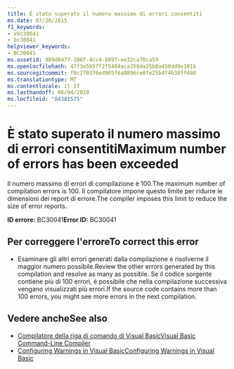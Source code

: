 ```yaml
---
title: È stato superato il numero massimo di errori consentiti
ms.date: 07/20/2015
f1_keywords:
- vbc30041
- bc30041
helpviewer_keywords:
- BC30041
ms.assetid: 989d0477-106f-4cc4-b097-ee32ca70ca59
ms.openlocfilehash: 47f3e5b57f2f5484aca358da25b8a450dd9e101b
ms.sourcegitcommit: f8c270376ed905f6a8896ce0fe25b4f4b38ff498
ms.translationtype: MT
ms.contentlocale: it-IT
ms.lasthandoff: 06/04/2020
ms.locfileid: "84381575"
---
```

# <a name="maximum-number-of-errors-has-been-exceeded"></a><span data-ttu-id="4eb49-102">È stato superato il numero massimo di errori consentiti</span><span class="sxs-lookup"><span data-stu-id="4eb49-102">Maximum number of errors has been exceeded</span></span>
<span data-ttu-id="4eb49-103">Il numero massimo di errori di compilazione è 100.</span><span class="sxs-lookup"><span data-stu-id="4eb49-103">The maximum number of compilation errors is 100.</span></span> <span data-ttu-id="4eb49-104">Il compilatore impone questo limite per ridurre le dimensioni dei report di errore.</span><span class="sxs-lookup"><span data-stu-id="4eb49-104">The compiler imposes this limit to reduce the size of error reports.</span></span>  
  
 <span data-ttu-id="4eb49-105">**ID errore:** BC30041</span><span class="sxs-lookup"><span data-stu-id="4eb49-105">**Error ID:** BC30041</span></span>  
  
## <a name="to-correct-this-error"></a><span data-ttu-id="4eb49-106">Per correggere l'errore</span><span class="sxs-lookup"><span data-stu-id="4eb49-106">To correct this error</span></span>  
  
- <span data-ttu-id="4eb49-107">Esaminare gli altri errori generati dalla compilazione e risolverne il maggior numero possibile.</span><span class="sxs-lookup"><span data-stu-id="4eb49-107">Review the other errors generated by this compilation and resolve as many as possible.</span></span> <span data-ttu-id="4eb49-108">Se il codice sorgente contiene più di 100 errori, è possibile che nella compilazione successiva vengano visualizzati più errori.</span><span class="sxs-lookup"><span data-stu-id="4eb49-108">If the source code contains more than 100 errors, you might see more errors in the next compilation.</span></span>  
  
## <a name="see-also"></a><span data-ttu-id="4eb49-109">Vedere anche</span><span class="sxs-lookup"><span data-stu-id="4eb49-109">See also</span></span>

- [<span data-ttu-id="4eb49-110">Compilatore della riga di comando di Visual Basic</span><span class="sxs-lookup"><span data-stu-id="4eb49-110">Visual Basic Command-Line Compiler</span></span>](../reference/command-line-compiler/index.md)
- [<span data-ttu-id="4eb49-111">Configuring Warnings in Visual Basic</span><span class="sxs-lookup"><span data-stu-id="4eb49-111">Configuring Warnings in Visual Basic</span></span>](/visualstudio/ide/configuring-warnings-in-visual-basic)
